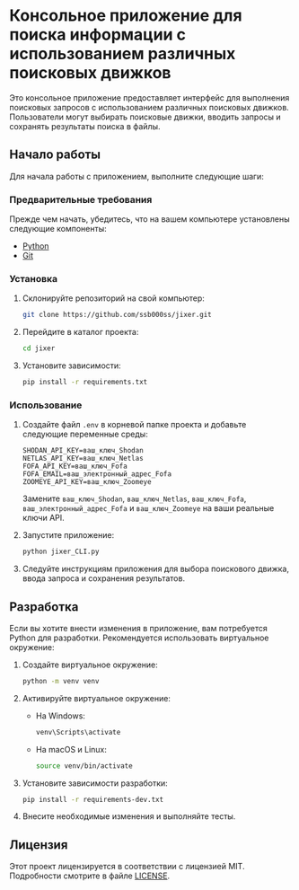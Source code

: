 # Консольное приложение для поиска информации с использованием различных поисковых движков

Это консольное приложение предоставляет интерфейс для выполнения поисковых запросов с использованием различных поисковых движков. Пользователи могут выбирать поисковые движки, вводить запросы и сохранять результаты поиска в файлы.

## Начало работы

Для начала работы с приложением, выполните следующие шаги:

### Предварительные требования

Прежде чем начать, убедитесь, что на вашем компьютере установлены следующие компоненты:

- [Python](https://www.python.org/)
- [Git](https://git-scm.com/)

### Установка

1. Склонируйте репозиторий на свой компьютер:

   ```bash
   git clone https://github.com/ssb000ss/jixer.git
   ```

2. Перейдите в каталог проекта:

   ```bash
   cd jixer
   ```

3. Установите зависимости:

   ```bash
   pip install -r requirements.txt
   ```

### Использование

1. Создайте файл `.env` в корневой папке проекта и добавьте следующие переменные среды:

   ```
   SHODAN_API_KEY=ваш_ключ_Shodan
   NETLAS_API_KEY=ваш_ключ_Netlas
   FOFA_API_KEY=ваш_ключ_Fofa
   FOFA_EMAIL=ваш_электронный_адрес_Fofa
   ZOOMEYE_API_KEY=ваш_ключ_Zoomeye
   ```

   Замените `ваш_ключ_Shodan`, `ваш_ключ_Netlas`, `ваш_ключ_Fofa`, `ваш_электронный_адрес_Fofa` и `ваш_ключ_Zoomeye` на ваши реальные ключи API.

2. Запустите приложение:

   ```bash
   python jixer_CLI.py
   ```

3. Следуйте инструкциям приложения для выбора поискового движка, ввода запроса и сохранения результатов.

## Разработка

Если вы хотите внести изменения в приложение, вам потребуется Python для разработки. Рекомендуется использовать виртуальное окружение:

1. Создайте виртуальное окружение:

   ```bash
   python -m venv venv
   ```

2. Активируйте виртуальное окружение:

   - На Windows:

     ```bash
     venv\Scripts\activate
     ```

   - На macOS и Linux:

     ```bash
     source venv/bin/activate
     ```

3. Установите зависимости разработки:

   ```bash
   pip install -r requirements-dev.txt
   ```

4. Внесите необходимые изменения и выполняйте тесты.

## Лицензия

Этот проект лицензируется в соответствии с лицензией MIT. Подробности смотрите в файле [LICENSE](LICENSE).